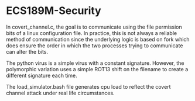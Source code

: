 # ECS189M-Security

In covert_channel.c, the goal is to communicate using the file permission bits of a linux configuration file. In practice, this is not always a reliable method of communication since the underlying logic is based on fork which does ensure the order in which the two processes trying to communicate can alter the bits.

The python virus is a simple virus with a constant signature. However, the polymorphic variation uses a simple ROT13 shift on the filename to create a different signature each time.

The load_simulator.bash file generates cpu load to reflect the covert channel attack under real life circumstances.
